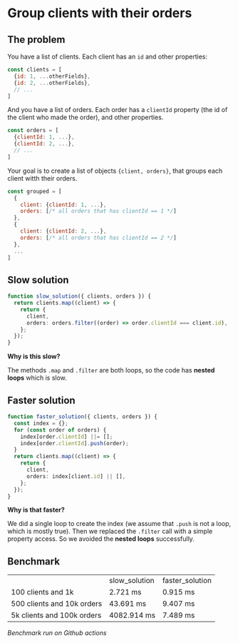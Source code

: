 # Group clients with their orders

## The problem

You have a list of clients. Each client has an `id` and other properties:
```js
const clients = [
  {id: 1, ...otherFields},
  {id: 2, ...otherFields},
  // ...
]
```

And you have a list of orders. Each order has a `clientId` property (the id of the client who made the order), and other properties.
```js
const orders = [
  {clientId: 1, ...},
  {clientId: 2, ...},
  // ...
]
```

Your goal is to create a list of objects `{client, orders}`, that groups each client witth their orders.

```js
const grouped = [
  {
    client: {clientId: 1, ...},
    orders: [/* all orders that has clientId == 1 */]
  },
  {
    client: {clientId: 2, ...},
    orders: [/* all orders that has clientId == 2 */]
  },
  ...
]
```

## Slow solution

```ts
function slow_solution({ clients, orders }) {
  return clients.map((client) => {
    return {
      client,
      orders: orders.filter((order) => order.clientId === client.id),
    };
  });
}
```

**Why is this slow?**

The methods `.map` and `.filter` are both loops, so the code has **nested loops** which is slow.

## Faster solution

```ts
function faster_solution({ clients, orders }) {
  const index = {};
  for (const order of orders) {
    index[order.clientId] ||= [];
    index[order.clientId].push(order);
  }
  return clients.map((client) => {
    return {
      client,
      orders: index[client.id] || [],
    };
  });
}
```

**Why is that faster?**

We did a single loop to create the index (we assume that `.push` is not a loop, which is mostly true). Then we replaced the `.filter` call with a simple property access. So we avoided the **nested loops** successfully.

## Benchmark

<table><tr><td></td><td>slow_solution</td><td>faster_solution</td></tr><tr><td>100 clients and 1k</td><td>2.721 ms</td><td>0.915 ms</td></tr><tr><td>500 clients and 10k orders</td><td>43.691 ms</td><td>9.407 ms</td></tr><tr><td>5k clients and 100k orders</td><td>4082.914 ms</td><td>7.489 ms</td></tr></table>

_Benchmark run on Github actions_
